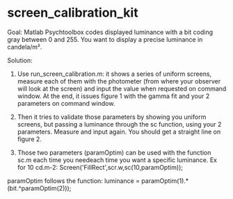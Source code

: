 # screen_calibration_kit

Goal:
Matlab Psychtoolbox codes displayed luminance with a bit coding gray between 0 and 255.
You want to display a precise luminance in candela/m².

Solution: 
1) Use run_screen_calibration.m: it shows a series of uniform screens, measure each of them with the photometer
(from where your observer will look at the screen) and input the value when requested on command window.
At the end, it issues figure 1 with the gamma fit and your 2 parameters on command window.
2) Then it tries to validate those parameters by showing you uniform screens, but passing a luminance through the sc
function, using your 2 parameters. Measure and input again. You should get a straight line on figure 2.

3) Those two parameters (paramOptim) can be used with the function sc.m each time you needeach time you want a specific luminance. 
Ex for 10 cd.m-2: 
Screen('FillRect',scr.w,sc(10,paramOptim));

paramOptim follows the function: luminance = paramOptim(1).*(bit.^paramOptim(2)));
